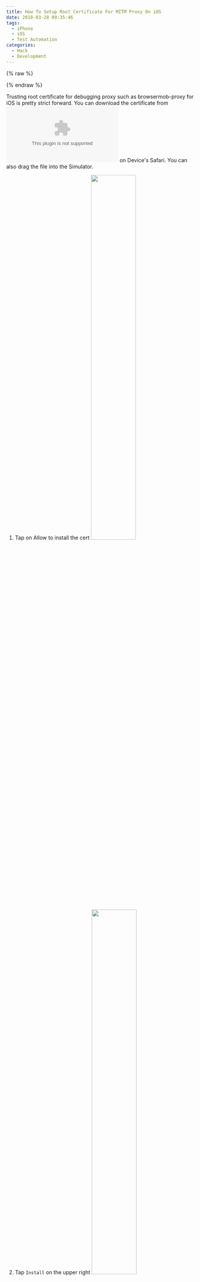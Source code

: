 ```yaml
---
title: How To Setup Root Certificate For MITM Proxy On iOS
date: 2018-03-28 09:35:46
tags:
  - iPhone
  - iOS
  - Test Automation
categories:
  - Hack
  - Development
---
```


{% raw %}
<style type="text/css">
img {
  width: 50%
}
</style>
{% endraw %}

Trusting root certificate for debugging proxy such as browsermob-proxy for iOS is pretty strict forward. You can download the certificate from
![ca-certificate-rsa.cer](https://github.com/lightbody/browsermob-proxy/blob/master/browsermob-core/src/main/resources/sslSupport/ca-certificate-rsa.cer) on Device's Safari. You can also drag the file into the Simulator.

1. Tap on Allow to install the cert
![](setup_cert_ios_01.png)

2. Tap `Install` on the upper right
![](setup_cert_ios_02.png)

3. Again, tap `Install` on the upper right
![](setup_cert_ios_03.png)

4. `Install`
![](setup_cert_ios_04.png)

5. Once verified, tap on `Done`. The certificate is installed
![](setup_cert_ios_05.png)

6. To trust the certificate as Root Certificate, goto `About` in `General`
![](setup_cert_ios_06.png)

7. Scoll down untill you see `Certificate Trust Settings`
![](setup_cert_ios_07.png)

8. Toggle on the `LittleProxy MITM` to trust it
![](setup_cert_ios_08.png)

9. Tap `Continue` to trust it as Root Certificate
![](setup_cert_ios_09.png)

10. Done. Now all traffic can be intercepted by the proxy without any complain
![](setup_cert_ios_10.png)
